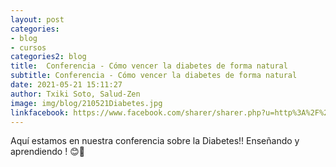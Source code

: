 ```yaml
---
layout: post
categories:
- blog
- cursos
categories2: blog
title:  Conferencia - Cómo vencer la diabetes de forma natural
subtitle: Conferencia - Cómo vencer la diabetes de forma natural
date: 2021-05-21 15:11:27
author: Txiki Soto, Salud-Zen
image: img/blog/210521Diabetes.jpg
linkfacebook: https://www.facebook.com/sharer/sharer.php?u=http%3A%2F%2Fwww.salud-zen.com%2Fblog%2Fcursos%2F2021%2F05%2F21%2Fconferencia-diabetes.html&amp;src=sdkpreparse
---
```


Aquí estamos en nuestra conferencia sobre la Diabetes!!
Enseñando y aprendiendo ! 😊📝
